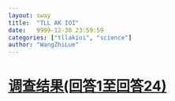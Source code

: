 ```yaml
---
layout: sway
title:  "TLL AK IOI"
date:   9999-12-30 23:59:59
categories: ["tllakioi", "science"]
author: "WangZhiLue"
---
```


# [调查结果(回答1至回答24)](https://drive.wps.cn/view/l/sm2ty9d)
